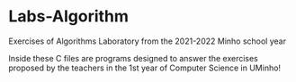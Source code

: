 # Labs-Algorithm
Exercises of Algorithms Laboratory from the 2021-2022 Minho school year

Inside these C files are programs designed to answer the exercises proposed by the teachers in the 1st year of Computer Science in UMinho!
